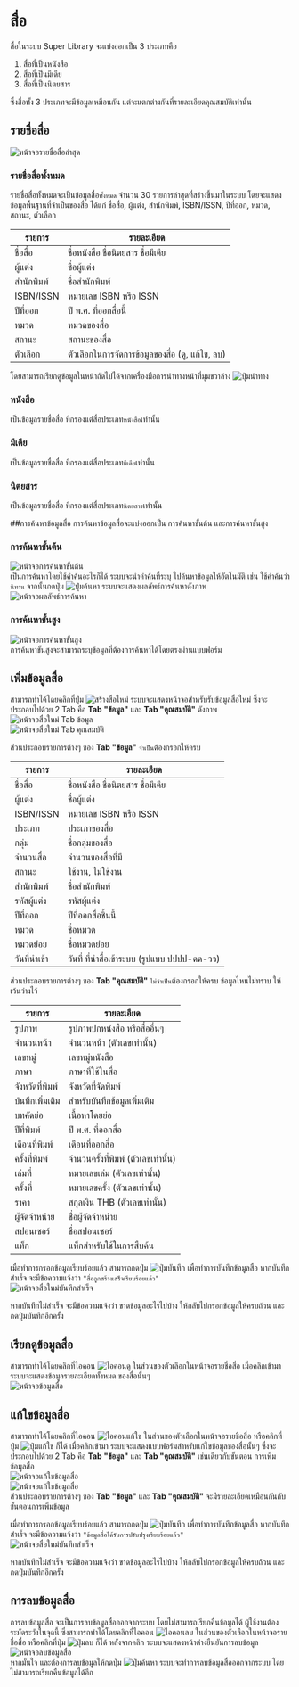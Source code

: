 # สื่อ
สื่อในระบบ Super Library จะแบ่งออกเป็น 3 ประเภทคือ

1. สื่อที่เป็นหนังสือ
2. สื่อที่เป็นมีเดีย
3. สื่อที่เป็นนิตยสาร

ซึ่งสื่อทั้ง 3 ประเภทจะมีข้อมูลเหมือนกัน แต่จะแตกต่างกันที่รายละเอียดคุณสมบัติเท่านั้น

## รายชื่อสื่อ
![หน้าจอรายชื่อสื่อล่าสุด](images/screen/items/ItemsLatest.png)  

### รายชื่อสื่อทั้งหมด
รายชื่อสื่อทั้งหมดจะเป็นข้อมูลสื่อ`ทั้งหมด` จำนวน 30 รายการล่าสุดที่สร้างขึ้นมาในระบบ โดยจะแสดงข้อมูลพื้นฐานที่จำเป็นของสื่อ ได้แก่ ชื่อสื่อ, ผู้แต่ง, สำนักพิมพ์, ISBN/ISSN, ปีที่ออก, หมวด, สถานะ, ตัวเลือก

|รายการ       | รายละเอียด|
|------------ | -------------|
|ชื่อสื่อ | ชื่อหนังสือ ชื่อนิตยสาร ชื่อมีเดีย|
|ผู้แต่ง | ชื่อผู้แต่ง|
|สำนักพิมพ์ | ชื่อสำนักพิมพ์|
|ISBN/ISSN | หมายเลข ISBN หรือ ISSN|
|ปีที่ออก | ปี พ.ศ. ที่ออกสื่อนี้|
|หมวด | หมวดของสื่อ|
|สถานะ | สถานะของสื่อ|
|ตัวเลือก       | ตัวเลือกในการจัดการข้อมูลของสื่อ (ดู, แก้ใข, ลบ)|

โดยสามารถเรียกดูข้อมูลในหน้าถัดไปได้จากเครื่องมือการนำทางหน้าที่มุมขวาล่าง ![ปุ่มนำทาง](images/button/ButtonPageNavigator.png)

### หนังสือ
เป็นข้อมูลรายชื่อสื่อ ที่กรองแต่สื่อประเภท`หนังสือ`เท่านั้น

### มีเดีย
เป็นข้อมูลรายชื่อสื่อ ที่กรองแต่สื่อประเภท`มีเดีย`เท่านั้น

### นิตยสาร
เป็นข้อมูลรายชื่อสื่อ ที่กรองแต่สื่อประเภท`นิตยสาร`เท่านั้น

##การค้นหาข้อมูลสื่อ
การค้นหาข้อมูลสื่อจะแบ่งออกเป็น การค้นหาขั้นต้น และการค้นหาขั้นสูง

### การค้นหาขั้นต้น
![หน้าจอการค้นหาขั้นต้น](images/screen/items/ItemsBasicSearch.png)  
เป็นการค้นหาโดยใช้คำค้นอะไรก็ได้ ระบบจะนำคำค้นที่ระบุ ไปค้นหาข้อมูลให้อัตโนมัติ เช่น ใช้คำค้นว่า `นิทาน` จากนั้นกดปุ่ม ![ปุ่มค้นหา](images/button/ButtonSearch.png) ระบบจะแสดงผลลัพธ์การค้นหาดังภาพ  
![หน้าจอผลลัพธ์การค้นหา](images/screen/items/ItemsBasicSearchResult.png)

### การค้นหาขั้นสูง
![หน้าจอการค้นหาขั้นสูง](images/screen/items/ItemsAdvancedSearch.png)  
การค้นหาขั้นสูงจะสามารถระบุข้อมูลที่ต้องการค้นหาได้โดยตรงผ่านแบบฟอร์ม


## เพิ่มข้อมูลสื่อ
สามารถทำได้โดยคลิกที่ปุ่ม ![สร้างสื่อใหม่](images/button/ButtonItemsNew.png) ระบบจะแสดงหน้าจอสำหรับรับข้อมูลสื่อใหม่ ซึ่งจะประกอบไปด้วย 2 Tab คือ **Tab "ข้อมูล"** และ **Tab "คุณสมบัติ"** ดังภาพ  
![หน้าจอสื่อใหม่ Tab ข้อมูล](images/screen/items/ItemsNewInformation.png)  
![หน้าจอสื่อใหม่ Tab คุณสมบัติ](images/screen/items/ItemsNewProperty.png)  

ส่วนประกอบรายการต่างๆ ของ **Tab "ข้อมูล"** `จำเป็น`ต้องกรอกให้ครบ

|รายการ       | รายละเอียด|
|------------ | -------------|
|ชื่อสื่อ | ชื่อหนังสือ ชื่อนิตยสาร ชื่อมีเดีย|
|ผู้แต่ง | ชื่อผู้แต่ง|
|ISBN/ISSN | หมายเลข ISBN หรือ ISSN|
|ประเภท| ประเภาของสื่อ|
|กลุ่ม| ชื่อกลุ่มของสื่อ|
|จำนวนสื่อ | จำนวนของสื่อที่มี|
|สถานะ| ใช้งาน, ไม่ใช้งาน|
|สำนักพิมพ์ | ชื่อสำนักพิมพ์|
|รหัสผู้แต่ง | รหัสผู้แต่ง|
|ปีที่ออก | ปีที่ออกสื่อชิ้นนี้|
|หมวด | ชื่อหมวด|
|หมวดย่อย | ชื่อหมวดย่อย|
|วันที่นำเข้า | วันที่ ที่นำสื่อเข้าระบบ (รูปแบบ ปปปป-ดด-วว)|

ส่วนประกอบรายการต่างๆ ของ **Tab "คุณสมบัติ"** `ไม่จำเป็น`ต้องกรอกให้ครบ ข้อมูลไหนไม่ทราบ ให้เว้นว่างไว้

|รายการ       | รายละเอียด|
|------------ | -------------|
|รูปภาพ | รูปภาพปกหนังสือ หรือสื่ออื่นๆ|
|จำนวนหน้า | จำนวนหน้า (ตัวเลขเท่านั้น)|
|เลขหมู่ | เลขหมู่หนังสือ|
|ภาษา | ภาษาที่ใช้ในสื่อ|
|จังหวัดที่พิมพ์ | จังหวัดที่จัดพิมพ์ |
|บันทึกเพิ่มเติม | สำหรับบันทึกข้อมูลเพิ่มเติม|
|บทคัดย่อ | เนื้อหาโดยย่อ|
|ปีที่พิมพ์ | ปี พ.ศ. ที่ออกสื่อ|
|เดือนที่พิมพ์ | เดือนที่ออกสื่อ|
|ครั้งที่พิมพ์ | จำนวนครั้งที่พิมพ์ (ตัวเลขเท่านั้น) |
|เล่มที่ | หมายเลขเล่ม (ตัวเลขเท่านั้น)|
|ครั้งที่ | หมายเลขครั้ง (ตัวเลขเท่านั้น)|
|ราคา | สกุลเงิน THB (ตัวเลขเท่านั้น) |
|ผู้จัดจำหน่าย | ชื่อผู้จัดจำหน่าย |
|สปอนเซอร์ | ชื่อสปอนเซอร์ |
|แท็ก| แท็กสำหรับใช้ในการสืบค้น|


เมื่อทำการกรอกข้อมูลเรียบร้อยแล้ว สามารถกดปุ่ม ![ปุ่มบันทึก](images/button/ButtonSave.png) เพื่อทำการบันทึกข้อมูลสื่อ หากบันทึกสำเร็จ จะมีข้อความแจ้งว่า `"สื่อถูกสร้างเสร็จเรียบร้อยแล้ว"`  
![หน้าจอสื่อใหม่บันทึกสำเร็จ](images/screen/items/ItemsCreateSuccess.png)  

หากบันทึกไม่สำเร็จ จะมีข้อความแจ้งว่า ขาดข้อมูลอะไรไปบ้าง ให้กลับไปกรอกข้อมูลให้ครบถ้วน และกดปุ่มบันทึกอีกครั้ง


## เรียกดูข้อมูลสื่อ
สามารถทำได้โดยคลิกที่ไอคอน ![ไอคอนดู](images/icons/IconView.png) ในส่วนของตัวเลือกในหน้าจอรายชื่อสื่อ เมื่อคลิกเข้ามา ระบบจะแสดงข้อมูลรายละเอียดทั้งหมด ของสื่อนั้นๆ  
![หน้าจอข้อมูลสื่อ](images/screen/items/ItemsView.png)  

## แก้ใขข้อมูลสื่อ
สามารถทำได้โดยคลิกที่ไอคอน ![ไอคอนแก้ใข](images/icons/IconEdit.png) ในส่วนของตัวเลือกในหน้าจอรายชื่อสื่อ หรือคลิกที่ปุ่ม ![ปุ่มแก้ใข](images/button/ButtonItemsEdit.png) ก็ได้ เมื่อคลิกเข้ามา ระบบจะแสดงแบบฟอร์มสำหรับแก้ใขข้อมูลของสื่อนั้นๆ ซึ่งจะประกอบไปด้วย 2 Tab คือ **Tab "ข้อมูล"** และ **Tab "คุณสมบัติ"** เช่นเดียวกับขั้นตอน การเพิ่มข้อมูลสื่อ  
![หน้าจอแก้ใขข้อมูลสื่อ](images/screen/items/ItemsEditInformation.png)  
![หน้าจอแก้ใขข้อมูลสื่อ](images/screen/items/ItemsEditProperty.png)  
ส่วนประกอบรายการต่างๆ ของ **Tab "ข้อมูล"** และ **Tab "คุณสมบัติ"** จะมีรายละเอียดเหมือนกันกับขั้นตอนการเพิ่มข้อมูล

เมื่อทำการกรอกข้อมูลเรียบร้อยแล้ว สามารถกดปุ่ม ![ปุ่มบันทึก](images/button/ButtonSave.png) เพื่อทำการบันทึกข้อมูลสื่อ หากบันทึกสำเร็จ จะมีข้อความแจ้งว่า `"ข้อมูลสื่อได้รับการปรับปรุงเรียบร้อยแล้ว"`  
![หน้าจอสื่อใหม่บันทึกสำเร็จ](images/screen/items/ItemsEditSuccess.png)  

หากบันทึกไม่สำเร็จ จะมีข้อความแจ้งว่า ขาดข้อมูลอะไรไปบ้าง ให้กลับไปกรอกข้อมูลให้ครบถ้วน และกดปุ่มบันทึกอีกครั้ง

## การลบข้อมูลสื่อ
การลบข้อมูลสื่อ จะเป็นการลบข้อมูลสื่อออกจากระบบ โดยไม่สามารถเรียกคืนข้อมูลได้ ผู้ใช้งานต้องระมัดระวังในจุดนี้ ซึ่งสามารถทำได้โดยคลิกที่ไอคอน ![ไอคอนลบ](images/icons/IconDelete.png) ในส่วนของตัวเลือกในหน้าจอรายชื่อสื่อ หรือคลิกที่ปุ่ม ![ปุ่มลบ](images/button/ButtonDelete.png) ก็ได้ หลังจากคลิก ระบบจะแสดงหน้าต่างยืนยันการลบข้อมูล  
![หน้าจอลบข้อมูลสื่อ](images/screen/items/ItemsDeleteConfirm.png)  
หากมั่นใจ และต้องการลบข้อมูลให้กดปุ่ม ![ปุ่มค้นหา](images/button/ButtonYes.png) ระบบจะทำการลบข้อมูลสื่อออกจากระบบ โดยไม่สามารถเรียกคืนข้อมูลได้อีก